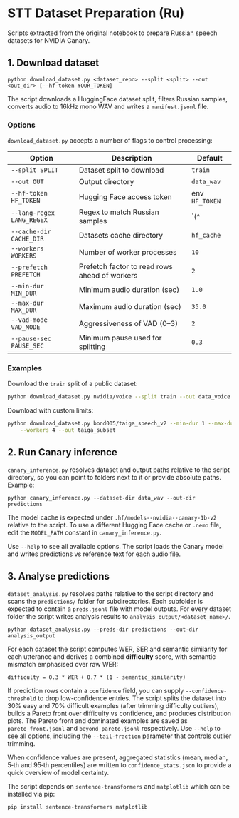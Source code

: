# STT Dataset Preparation (Ru)

Scripts extracted from the original notebook to prepare Russian speech datasets for NVIDIA Canary.

## 1. Download dataset
```
python download_dataset.py <dataset_repo> --split <split> --out <out_dir> [--hf-token YOUR_TOKEN]
```
The script downloads a HuggingFace dataset split, filters Russian samples, converts audio to 16kHz mono WAV and writes a `manifest.jsonl` file.

### Options
`download_dataset.py` accepts a number of flags to control processing:

| Option | Description | Default |
| --- | --- | --- |
| `--split SPLIT` | Dataset split to download | `train` |
| `--out OUT` | Output directory | `data_wav` |
| `--hf-token HF_TOKEN` | Hugging Face access token | env `HF_TOKEN` |
| `--lang-regex LANG_REGEX` | Regex to match Russian samples | `(^|[-_])ru([-_]|$)|russian` |
| `--cache-dir CACHE_DIR` | Datasets cache directory | `hf_cache` |
| `--workers WORKERS` | Number of worker processes | `10` |
| `--prefetch PREFETCH` | Prefetch factor to read rows ahead of workers | `2` |
| `--min-dur MIN_DUR` | Minimum audio duration (sec) | `1.0` |
| `--max-dur MAX_DUR` | Maximum audio duration (sec) | `35.0` |
| `--vad-mode VAD_MODE` | Aggressiveness of VAD (0–3) | `2` |
| `--pause-sec PAUSE_SEC` | Minimum pause used for splitting | `0.3` |

### Examples
Download the `train` split of a public dataset:

```bash
python download_dataset.py nvidia/voice --split train --out data_voice
```

Download with custom limits:

```bash
python download_dataset.py bond005/taiga_speech_v2 --min-dur 1 --max-dur 15 \
    --workers 4 --out taiga_subset
```

## 2. Run Canary inference
`canary_inference.py` resolves dataset and output paths relative to the script
directory, so you can point to folders next to it or provide absolute paths.
Example:

```
python canary_inference.py --dataset-dir data_wav --out-dir predictions
```

The model cache is expected under `.hf/models--nvidia--canary-1b-v2`
relative to the script. To use a different Hugging Face cache or `.nemo`
file, edit the `MODEL_PATH` constant in `canary_inference.py`.

Use `--help` to see all available options. The script loads the Canary model and
writes predictions vs reference text for each audio file.

## 3. Analyse predictions
`dataset_analysis.py` resolves paths relative to the script directory and scans
the `predictions/` folder for subdirectories. Each subfolder is expected to
contain a `preds.jsonl` file with model outputs. For every dataset folder the
script writes analysis results to `analysis_output/<dataset_name>/`.

```
python dataset_analysis.py --preds-dir predictions --out-dir analysis_output
```

For each dataset the script computes WER, SER and semantic similarity for each
utterance and derives a combined **difficulty** score, with semantic mismatch
emphasised over raw WER:

```
difficulty = 0.3 * WER + 0.7 * (1 - semantic_similarity)
```

If prediction rows contain a `confidence` field, you can supply
`--confidence-threshold` to drop low-confidence entries. The script splits the
dataset into 30% easy and 70% difficult examples (after trimming difficulty
outliers), builds a Pareto front over difficulty vs confidence, and produces
distribution plots. The Pareto front and dominated examples are saved as
`pareto_front.jsonl` and `beyond_pareto.jsonl` respectively. Use `--help` to see
all options, including the `--tail-fraction` parameter that controls outlier
trimming.

When confidence values are present, aggregated statistics (mean, median, 5‑th
and 95‑th percentiles) are written to `confidence_stats.json` to provide a quick
overview of model certainty.

The script depends on `sentence-transformers` and `matplotlib` which can be
installed via pip:

```
pip install sentence-transformers matplotlib
```

